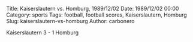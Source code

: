 Title: Kaiserslautern vs. Homburg, 1989/12/02
Date: 1989/12/02 00:00
Category: sports
Tags: football, football scores, Kaiserslautern, Homburg
Slug: kaiserslautern-vs-homburg
Author: carbonero


Kaiserslautern 3 - 1 Homburg
